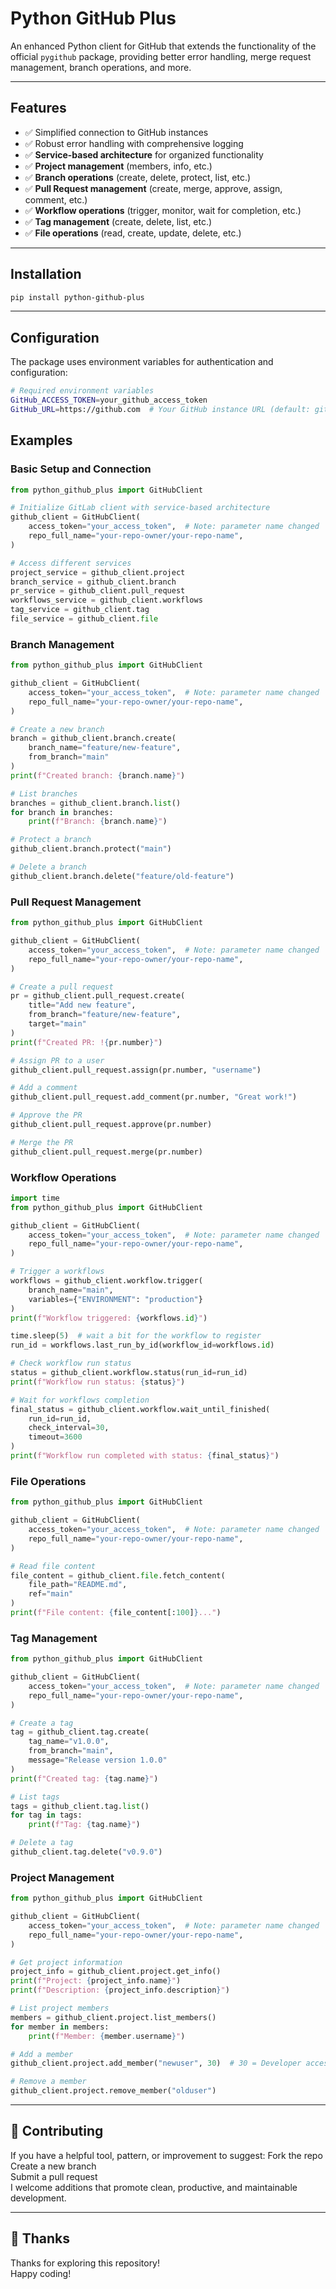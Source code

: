 # Python GitHub Plus
An enhanced Python client for GitHub that extends the functionality of the official `pygithub` package, providing better error handling, merge request management, branch operations, and more.

---

## Features
- ✅ Simplified connection to GitHub instances
- ✅ Robust error handling with comprehensive logging
- ✅ **Service-based architecture** for organized functionality
- ✅ **Project management** (members, info, etc.)
- ✅ **Branch operations** (create, delete, protect, list, etc.)
- ✅ **Pull Request management** (create, merge, approve, assign, comment, etc.)
- ✅ **Workflow operations** (trigger, monitor, wait for completion, etc.)
- ✅ **Tag management** (create, delete, list, etc.)
- ✅ **File operations** (read, create, update, delete, etc.)

---

## Installation
```bash
pip install python-github-plus
```

---

## Configuration
The package uses environment variables for authentication and configuration:

```bash
# Required environment variables
GitHub_ACCESS_TOKEN=your_github_access_token
GitHub_URL=https://github.com  # Your GitHub instance URL (default: github.com)
```

## Examples

### Basic Setup and Connection
```python
from python_github_plus import GitHubClient

# Initialize GitLab client with service-based architecture
github_client = GitHubClient(
    access_token="your_access_token",  # Note: parameter name changed
    repo_full_name="your-repo-owner/your-repo-name",
)

# Access different services
project_service = github_client.project
branch_service = github_client.branch
pr_service = github_client.pull_request
workflows_service = github_client.workflows
tag_service = github_client.tag
file_service = github_client.file
```

### Branch Management
```python
from python_github_plus import GitHubClient

github_client = GitHubClient(
    access_token="your_access_token",  # Note: parameter name changed
    repo_full_name="your-repo-owner/your-repo-name",
)

# Create a new branch
branch = github_client.branch.create(
    branch_name="feature/new-feature",
    from_branch="main"
)
print(f"Created branch: {branch.name}")

# List branches
branches = github_client.branch.list()
for branch in branches:
    print(f"Branch: {branch.name}")

# Protect a branch
github_client.branch.protect("main")

# Delete a branch
github_client.branch.delete("feature/old-feature")
```

### Pull Request Management
```python
from python_github_plus import GitHubClient

github_client = GitHubClient(
    access_token="your_access_token",  # Note: parameter name changed
    repo_full_name="your-repo-owner/your-repo-name",
)

# Create a pull request
pr = github_client.pull_request.create(
    title="Add new feature",
    from_branch="feature/new-feature",
    target="main"
)
print(f"Created PR: !{pr.number}")

# Assign PR to a user
github_client.pull_request.assign(pr.number, "username")

# Add a comment
github_client.pull_request.add_comment(pr.number, "Great work!")

# Approve the PR
github_client.pull_request.approve(pr.number)

# Merge the PR
github_client.pull_request.merge(pr.number)
```

### Workflow Operations

```python
import time
from python_github_plus import GitHubClient

github_client = GitHubClient(
    access_token="your_access_token",  # Note: parameter name changed
    repo_full_name="your-repo-owner/your-repo-name",
)

# Trigger a workflows
workflows = github_client.workflow.trigger(
    branch_name="main",
    variables={"ENVIRONMENT": "production"}
)
print(f"Workflow triggered: {workflows.id}")

time.sleep(5)  # wait a bit for the workflow to register
run_id = workflows.last_run_by_id(workflow_id=workflows.id)

# Check workflow run status
status = github_client.workflow.status(run_id=run_id)
print(f"Workflow run status: {status}")

# Wait for workflows completion
final_status = github_client.workflow.wait_until_finished(
    run_id=run_id,
    check_interval=30,
    timeout=3600
)
print(f"Workflow run completed with status: {final_status}")
```

### File Operations
```python
from python_github_plus import GitHubClient

github_client = GitHubClient(
    access_token="your_access_token",  # Note: parameter name changed
    repo_full_name="your-repo-owner/your-repo-name",
)

# Read file content
file_content = github_client.file.fetch_content(
    file_path="README.md",
    ref="main"
)
print(f"File content: {file_content[:100]}...")
```

### Tag Management
```python
from python_github_plus import GitHubClient

github_client = GitHubClient(
    access_token="your_access_token",  # Note: parameter name changed
    repo_full_name="your-repo-owner/your-repo-name",
)

# Create a tag
tag = github_client.tag.create(
    tag_name="v1.0.0",
    from_branch="main",
    message="Release version 1.0.0"
)
print(f"Created tag: {tag.name}")

# List tags
tags = github_client.tag.list()
for tag in tags:
    print(f"Tag: {tag.name}")

# Delete a tag
github_client.tag.delete("v0.9.0")
```

### Project Management
```python
from python_github_plus import GitHubClient

github_client = GitHubClient(
    access_token="your_access_token",  # Note: parameter name changed
    repo_full_name="your-repo-owner/your-repo-name",
)

# Get project information
project_info = github_client.project.get_info()
print(f"Project: {project_info.name}")
print(f"Description: {project_info.description}")

# List project members
members = github_client.project.list_members()
for member in members:
    print(f"Member: {member.username}")

# Add a member
github_client.project.add_member("newuser", 30)  # 30 = Developer access level

# Remove a member
github_client.project.remove_member("olduser")
```

---

## 🤝 Contributing
If you have a helpful tool, pattern, or improvement to suggest:
Fork the repo <br>
Create a new branch <br>
Submit a pull request <br>
I welcome additions that promote clean, productive, and maintainable development. <br>

---

## 🙏 Thanks
Thanks for exploring this repository! <br>
Happy coding! <br>
